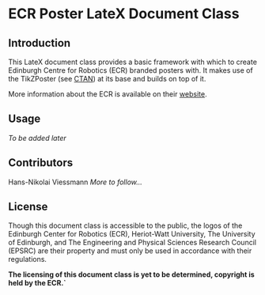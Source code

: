 ECR Poster LateX Document Class
===============================

Introduction
------------

This LateX document class provides a basic framework with which to create
Edinburgh Centre for Robotics (ECR) branded posters with. It makes use of
the TikZPoster (see [CTAN][0]) at its base and builds on top of it.

More information about the ECR is available on their [website][1].

Usage
-----

*To be added later*

Contributors
------------

Hans-Nikolai Viessmann
*More to follow...*

License
-------

Though this document class is accessible to the public, the logos of the
Edinburgh Center for Robotics (ECR), Heriot-Watt University, The University of
Edinburgh, and The Engineering and Physical Sciences Research Council
(EPSRC) are their property and must only be used in accordance with their
regulations.

**The licensing of this document class is yet to be determined, copyright is
held by the ECR.`**

[0]: https://www.ctan.org/pkg/tikzposter "CTAN: TikZPoster LateX package"
[1]: http://www.edinburgh-robotics.org/ "Edinburgh Centre for Robotics website"
